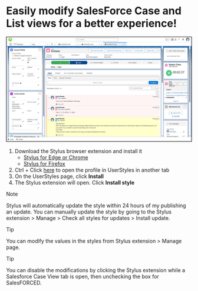 # Easily modify SalesForce Case and List views for a better experience!
![](StylusMods.png)
1. Download the Stylus browser extension and install it
   - [Stylus for Edge or Chrome](https://chromewebstore.google.com/detail/stylus/clngdbkpkpeebahjckkjfobafhncgmne?hl=en)
   - [Stylus for Firefox](https://addons.mozilla.org/en-US/firefox/addon/styl-us/)
2. Ctrl + Click [here](https://userstyles.world/style/22175/salesforced) to open the profile in UserStyles in another tab
3. On the UserStyles page, click **Install**
4. The Stylus extension will open. Click **Install style**

<!--
3. Click [here](SalesFORCED_stylus.json) to open the Stylus configuration
4. Click the **Download raw file** button (top right)
5. Click the **Stylus** extension icon in your browser
6. Click **Manage**
7. Click **Import**
8. Select the json file you downloaded in step 2 and click **Open**  
-->

> [!NOTE]
> Stylus will automatically update the style within 24 hours of my publishing an update. You can manually update the style by going to the Stylus extension > Manage > Check all styles for updates > Install update.  

> [!TIP]
> You can modify the values in the styles from Stylus extension > Manage page.  

> [!TIP]
> You can disable the modifications by clicking the Stylus extension while a Salesforce Case View tab is open, then unchecking the box for SalesFORCED.
